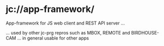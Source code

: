 # jc://app-framework/

App-framework for JS web client and REST API server ...

... used by other jc-prg repros such as MBOX, REMOTE and BIRDHOUSE-CAM 
... in general usable for other apps
